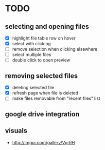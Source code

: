 # TODO

## selecting and opening files
  - [x] highlight file table row on hover
  - [x] select with clicking
  - [ ] remove selection when clicking elsewhere
  - [ ] select multiple files
  - [ ] double click to open preview

## removing selected files
  - [x] deleting selected file
  - [x] refresh page when file is deleted
  - [ ] make files removable from "recent files" list

## google drive integration

## visuals
  - <http://imgur.com/gallery/VqrRH>
